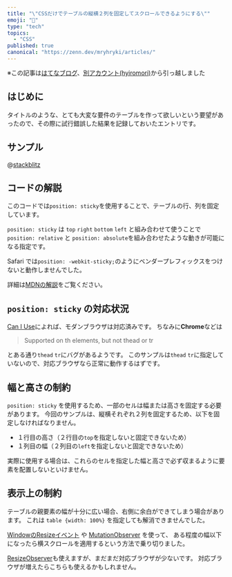 ```yaml
---
title: "\"CSSだけでテーブルの縦横２列を固定してスクロールできるようにする\""
emoji: "🚚"
type: "tech"
topics:
  - "CSS"
published: true
canonical: "https://zenn.dev/mryhryki/articles/"
---
```


※この記事は[はてなブログ](https://hyiromori.hateblo.jp/entry/2019/12/31/210920)、[別アカウント(hyiromori)](https://zenn.dev/hyiromori/articles/hatena-20191231-210920)から引っ越しました

## はじめに

タイトルのような、とても大変な要件のテーブルを作って欲しいという要望があったので、その際に試行錯誤した結果を記録しておいたエントリです。

## サンプル

@[stackblitz](https://stackblitz.com/edit/scrolltable-with-fixed-2rows-2columns-header?embed=1&file=index.html&hideExplorer=1&hideNavigation=1&view=preview)

## コードの解説

このコードでは`position: sticky`を使用することで、テーブルの行、列を固定しています。

`position: sticky` は `top` `right` `bottom` `left` と組み合わせて使うことで
`position: relative` と `position: absolute`を組み合わせたような動きが可能になる指定です。

Safari では`position: -webkit-sticky;`のようにベンダープレフィックスをつけないと動作しませんでした。

詳細は[MDNの解説](https://developer.mozilla.org/ja/docs/Web/CSS/position#Sticky_positioning)をご覧ください。

## `position: sticky` の対応状況

[Can I Use](https://caniuse.com/#feat=css-sticky)によれば、モダンブラウザは対応済みです。
ちなみに**Chrome**などは

> Supported on th elements, but not thead or tr

とある通り`thead` `tr`にバグがあるようです。
このサンプルは`thead` `tr`に指定していないので、対応ブラウザなら正常に動作するはずです。

## 幅と高さの制約

`position: sticky` を使用するため、一部のセルは幅または高さを固定する必要があります。
今回のサンプルは、縦横それぞれ２列を固定するため、以下を固定しなければなりません。

- １行目の高さ（２行目の`top`を指定しないと固定できないため）
- １列目の幅（２列目の`left`を指定しないと固定できないため）

実際に使用する場合は、これらのセルを指定した幅と高さで必ず収まるように要素を配置しないといけません。

## 表示上の制約

テーブルの親要素の幅が十分に広い場合、右側に余白ができてしまう場合があります。
これは `table {width: 100%}` を指定しても解消できませんでした。

[WindowのResizeイベント](https://developer.mozilla.org/en-US/docs/Web/API/Window/resize_event) や
[MutationObserver](https://developer.mozilla.org/ja/docs/Web/API/MutationObserver) を使って、
ある程度の幅以下になったら横スクロールを適用するという方法で乗り切りました。

[ResizeObserver](https://developer.mozilla.org/ja/docs/Web/API/ResizeObserver)も使えますが、まだまだ対応ブラウザが少ないです。
対応ブラウザが増えたらこちらも使えるかもしれません。



